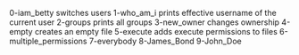 0-iam_betty switches users
1-who_am_i prints effective username of the current user
2-groups prints all groups
3-new_owner changes ownership
4-empty creates an empty file
5-execute adds execute permissions to files
6-multiple_permissions
7-everybody
8-James_Bond
9-John_Doe
